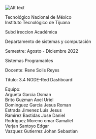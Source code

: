 ![Alt text](https://github.com/JesusEstrad4/Sensores_Pico_W/blob/main/Imagenes_presentacion/logo.jpg)

Tecnológico Nacional de México  
Instituto Tecnológico de Tijuana  

Subd ireccion Académica  

Departamento de sistemas y computación  

Semestre: Agosto - Diciembre 2022  

Sistemas Programables  

Docente: Rene Solis Reyes

Titulo: 3.4 NODE-Red Dashboard

Equipo:  
Argueta Garcia Osman  
Brito Guzman Axel Uriel  
Dominguez Garcia Jesus Roman  
Estrada Jimenez Luis Jesus  
Ramirez Bastidas Jose Daniel  
Rodriguez Moreno omar Gamaliel   
Verjan Santoyo Edgar  
Vazquez Gutierrez Johan Sebastian  
